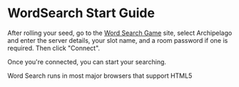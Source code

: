 # WordSearch Start Guide

After rolling your seed, go to the [Word Search Game](https://apworlds.com/word-search) site, select Archipelago and enter the server details, your 
slot name, and a room password if one is required. Then click "Connect".

Once you're connected, you can start your searching.

Word Search runs in most major browsers that support HTML5
